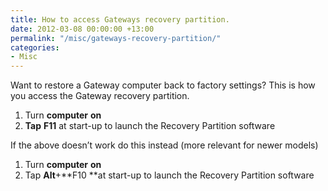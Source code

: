 ```yaml
---
title: How to access Gateways recovery partition.
date: 2012-03-08 00:00:00 +13:00
permalink: "/misc/gateways-recovery-partition/"
categories:
- Misc
---
```


Want to restore a Gateway computer back to factory settings? This is how you access the Gateway recovery partition.

  1. Turn **computer** **on**
  2. **Tap** **F11** at start-up to launch the Recovery Partition software

If the above doesn&#8217;t work do this instead (more relevant for newer models)

  1. Turn **computer** **on**
  2. Tap **Alt**+**F10 **at start-up to launch the Recovery Partition software
